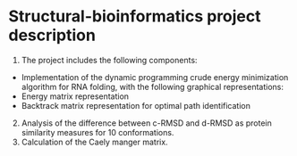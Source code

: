 # Structural-bioinformatics project description

1. The project includes the following components:
- Implementation of the dynamic programming crude energy minimization algorithm for RNA folding, with the following graphical representations:
- Energy matrix representation
- Backtrack matrix representation for optimal path identification
2. Analysis of the difference between c-RMSD and d-RMSD as protein similarity measures for 10 conformations.
3. Calculation of the Caely manger matrix.
